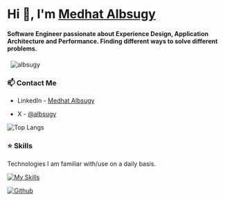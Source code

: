 <h1>Hi 👋, I'm <a href="https://albsugy.com?utm_source=github&utm_medium=profile&utm_campaign=github_profile">Medhat Albsugy</a></h1>

<h4>Software Engineer passionate about Experience Design, Application Architecture and Performance. Finding different ways to solve different problems.</h4>
 
<p>
  <span></span>
	&nbsp;
  <img align="center" src="https://komarev.com/ghpvc/?username=albsugy&label=Profile%20views&color=0e75b6&style=flat" alt="albsugy" />
  <span></span>
</p>

### 📫 Contact Me
- LinkedIn - [Medhat Albsugy](https://www.linkedin.com/in/albsugy)

- X - [@albsugy](https://x.com/albsugy)

 
![Top Langs](https://github-readme-stats.vercel.app/api/top-langs/?username=albsugy&hide=TeX&layout=compact&theme=tokyonight)
 
### ⭐ Skills
Technologies I am familiar with/use on a daily basis.

[![My Skills](https://skillicons.dev/icons?i=js,ts,react,redux,nextjs,electron,tauri,nodejs,jest,git,tailwindcss,webpack,html,css,figma)](https://skillicons.dev)
 
 [![Github](https://img.shields.io/github/followers/albsugy?label=Follow&style=social)](https://github.com/albsugy)
